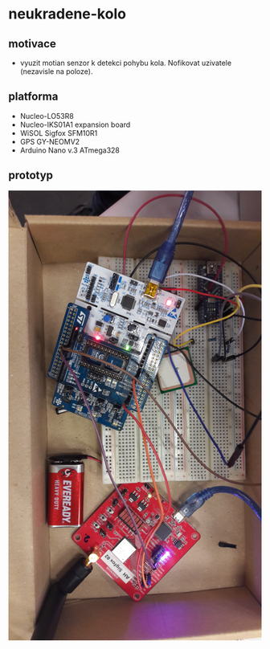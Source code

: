 # neukradene-kolo

## motivace
- vyuzit motian senzor k detekci pohybu kola. Nofikovat uzivatele (nezavisle na poloze).

## platforma
- Nucleo-LO53R8
- Nucleo-IKS01A1 expansion board
- WiSOL Sigfox SFM10R1
- GPS GY-NEOMV2
- Arduino Nano v.3 ATmega328

## prototyp
![Prototyp](img/IMG_20170305_085653.jpg)

